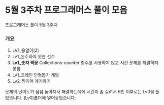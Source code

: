 # 5월 3주차 프로그래머스 풀이 모음
프로그래머스 풀이 5월 3주차

### 개요
1. LV1_옹알이(2)
2. Lv1_완주하지 못한 선수
3. **Lv1_숫자 짝꿍** Collections-counter 함수를 사용하지 않고 시간 문제를 해결하지 못함.
4. Lv1_크레인 인형뽑기 게임
5. Lv2_짝지어 제거하기

문제의 난이도가 점점 높아져서 해결하는데에 시간이 좀 걸려서 6번 이후로는 Lv0을 풀었습니다. (Lv0)폴더에 넣어놓았습니다.